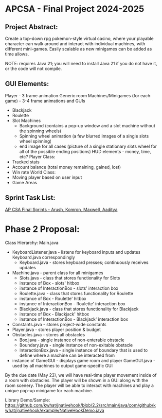 # APCSA - Final Project 2024-2025

## Project Abstract: 

Create a top-down rpg pokemon-style virtual casino, where your playable character can walk around and interact with individual machines, with different mini-games. Easily scalable as new minigames can be added as time allows.

NOTE: requires Java 21; you will need to install Java 21 if you do not have it, or the code will not compile. 

## GUI Elements:
Player - 3 frame animation
Generic room
Machines/Minigames (for each game) - 3-4 frame animations and GUIs
 - Blackjack
 - Roulette
 - Slot Machines
     - Background (contains a pop-up window and a slot machine without the spinning wheels)
     - Spinning wheel animation (a few blurred images of a single slots wheel spinning)
     - end image for all cases (picture of a single stationary slots wheel for all of the possible ending positions)
HUD elements - money, time, etc?
Player Class:
 - Tracked stats
 - Account balance (total money remaining, gained, lost)
 - Win rate 
World Class:
 - Moving player based on user input
 - Game Areas

## Sprint Task List:
[AP CSA Final Sprints - Arush, Komron, Maxwell, Aaditya](https://docs.google.com/spreadsheets/d/19JoTXzAoMQJRPFE5i3C_DQpquk25m3sQzjOXDzMlXcg/edit?gid=0#gid=0)


# Phase 2 Proposal: 

Class Hierarchy: 
Main.java
 - KeyboardListener.java - listens for keyboard inputs and updates Keyboard.java correspondingly
   - Keyboard.java - stores keyboard presses; continuously receives updates
 - Machine.java - parent class for all minigames
   - Slots.java - class that stores functionality for Slots
    - instance of Box - slots' hitbox
    - instance of InteractionBox - slots' interaction box
   - Roulette.java - class that stores functionality for Roulette
    - instance of Box - Roulette' hitbox
    - instance of InteractionBox - Roulette' interaction box
   - Blackjack.java - class that stores functionality for Blackjack
    - instance of Box - Blackjack' hitbox
    - instance of InteractionBox - Blackjack' interaction box
- Constants.java - stores project-wide constants
- Player.java - stores player position & budget
- Obstacles.java - stores all obstacles
  - Box.java - single instance of non-enterable obstacle
  - Boundary.java - single instance of non-exitable obstacle
  - InteractionBox.java - single instance of boundary that is used to define where a machine can be interacted from
- instance of GameGUI - displays game room and player
GameGUI.java - used by all machines to output game-specific GUI


By the due date (May 23), we will have real-time player movement inside of a room with obstacles. The player will be shown in a GUI along with the room scenery. The player will be able to interact with machines and play a unique pop-up minigame for each machine. 


Library Demo/Sample: https://github.com/kwhat/jnativehook/blob/2.2/src/main/java/com/github/kwhat/jnativehook/example/NativeHookDemo.java 
